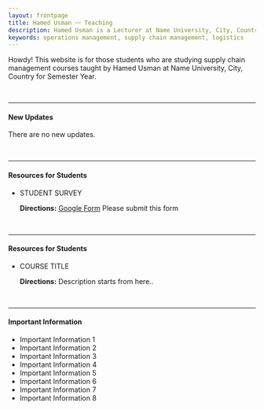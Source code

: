 ```yaml
---
layout: frontpage
title: Hamed Usman 〰 Teaching
description: Hamed Usman is a Lecturer at Name University, City, Country. 
keywords: operations management, supply chain management, logistics
---
```

Howdy! This website is for those students who are studying supply chain management courses taught by Hamed Usman at Name University, City, Country for Semester Year.

<br/>

---

<h4>New Updates</h4>
<p>There are no new updates.</p>

<br/>

---

<h4>Resources for Students</h4>
<ul>
<li>STUDENT SURVEY</li>
<div class="summary"><p><strong>Directions:</strong> <a href="https://www.google.com">Google Form</a> Please submit this form</p></div>
</ul>

<br/>

---

<h4>Resources for Students</h4>
<ul>
<li>COURSE TITLE</li>
<div class="summary"><p><strong>Directions:</strong> Description starts from here..</p></div>
</ul>

<br/>

---

<h4>Important Information</h4>
<ul>
<li>Important Information 1</li>
<li>Important Information 2</li>
<li>Important Information 3</li>
<li>Important Information 4</li>
<li>Important Information 5</li>
<li>Important Information 6</li>
<li>Important Information 7</li>
<li>Important Information 8</li>
</ul>
